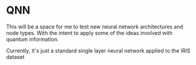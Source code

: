 # QNN

This will be a space for me to test new neural network architectures and node types. 
With the intent to apply some of the ideas involved with quantum information.

Currently, it's just a standard single layer neural network applied to the IRIS dataset
